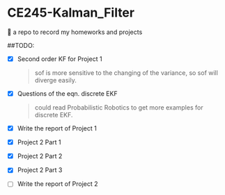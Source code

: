 # CE245-Kalman_Filter
:school: a repo to record my homeworks and projects


##TODO:

- [x] Second order KF for Project 1
    > sof is more sensitive to the changing of the variance, so sof will diverge easily.
- [x] Questions of the eqn. discrete EKF
    > could read Probabilistic Robotics to get more examples for discrete EKF.
- [x] Write the report of Project 1
- [x] Project 2 Part 1
- [x] Project 2 Part 2
- [x] Project 2 Part 3
- [ ] Write the report of Project 2

